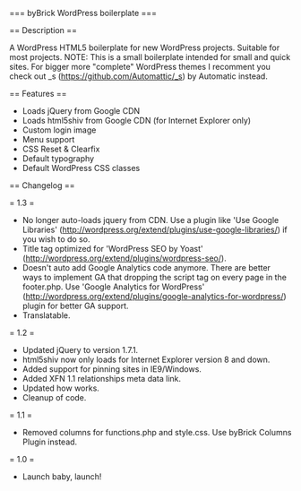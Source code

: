 === byBrick WordPress boilerplate ===

== Description ==

A WordPress HTML5 boilerplate for new WordPress projects. Suitable for most projects. 
NOTE: This is a small boilerplate intended for small and quick sites. For bigger more "complete" WordPress themes I recomment you check out _s (https://github.com/Automattic/_s) by Automatic instead.

== Features ==

* Loads jQuery from Google CDN
* Loads html5shiv from Google CDN (for Internet Explorer only)
* Custom login image
* Menu support
* CSS Reset & Clearfix
* Default typography
* Default WordPress CSS classes

== Changelog ==

= 1.3 =
* No longer auto-loads jquery from CDN. Use a plugin like 'Use Google Libraries' (http://wordpress.org/extend/plugins/use-google-libraries/) if you wish to do so.
* Title tag optimized for 'WordPress SEO by Yoast' (http://wordpress.org/extend/plugins/wordpress-seo/).
* Doesn't auto add Google Analytics code anymore. There are better ways to implement GA that dropping the script tag on every page in the footer.php. Use 'Google Analytics for WordPress' (http://wordpress.org/extend/plugins/google-analytics-for-wordpress/) plugin for better GA support.
* Translatable.

= 1.2 =
* Updated jQuery to version 1.7.1.
* html5shiv now only loads for Internet Explorer version 8 and down.
* Added support for pinning sites in IE9/Windows.
* Added XFN 1.1 relationships meta data link.
* Updated how <title></title> works.
* Cleanup of code.

= 1.1 =
* Removed columns for functions.php and style.css. Use byBrick Columns Plugin instead.  

= 1.0 =
* Launch baby, launch!